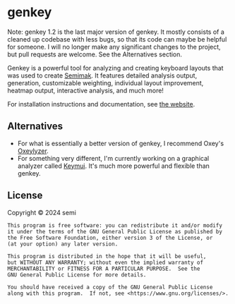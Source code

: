 # genkey
Note: genkey 1.2 is the last major version of genkey. It mostly consists of a cleaned up codebase with less bugs, so that its code can maybe be helpful for someone. I will no longer make any significant changes to the project, but pull requests are welcome. See the Alternatives section.

Genkey is a powerful tool for analyzing and creating keyboard layouts that was used to create [Semimak](https://semilin.github.io/blog/2021/semimak.html). It features detailed analysis output, generation, customizable weighting, individual layout improvement, heatmap output, interactive analysis, and much more! 

For installation instructions and documentation, see [the website](https://semilin.github.io/genkey).

## Alternatives
- For what is essentially a better version of genkey, I recommend Oxey's [Oxeylyzer](https://github.com/o-x-e-y/oxeylyzer).
- For something very different, I'm currently working on a graphical analyzer called [Keymui](https://github.com/semilin/keymui). It's much more powerful and flexible than genkey.

## License
Copyright © 2024 semi

    This program is free software: you can redistribute it and/or modify
    it under the terms of the GNU General Public License as published by
    the Free Software Foundation, either version 3 of the License, or
    (at your option) any later version.

    This program is distributed in the hope that it will be useful,
    but WITHOUT ANY WARRANTY; without even the implied warranty of
    MERCHANTABILITY or FITNESS FOR A PARTICULAR PURPOSE.  See the
    GNU General Public License for more details.

    You should have received a copy of the GNU General Public License
    along with this program.  If not, see <https://www.gnu.org/licenses/>.
